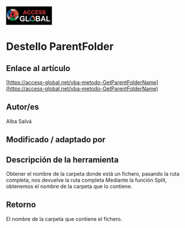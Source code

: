 ﻿![Access-global](/blob/main/Images/Logo1.png)
# Destello ParentFolder
## Enlace al artículo
[https://access-global.net/vba-metodo-GetParentFolderName](https://access-global.net/vba-metodo-GetParentFolderName)
## Autor/es
Alba Salvá
## Modificado / adaptado por

## Descripción de la herramienta
Obtener el nombre de la carpeta donde está un fichero, pasando la ruta completa, nos devuelve la ruta completa
Mediante la función Split, obtenemos el nombre de la carpeta que lo contiene.
## Retorno
El nombre de la carpeta que contiene el fichero.
